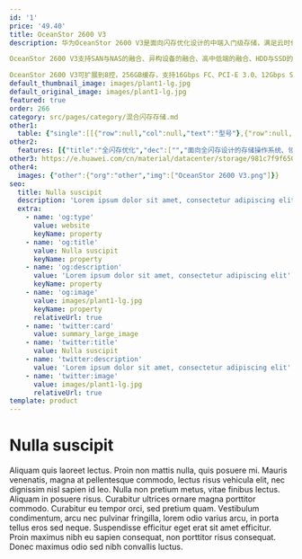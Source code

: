 ```yaml
---
id: '1'
price: '49.40'
title: OceanStor 2600 V3
description: 华为OceanStor 2600 V3是面向闪存优化设计的中端入门级存储，满足云时代对存储系统更高性能、更低时延、更加弹性的要求。在全闪存配置时，能够实现高性能并达到<1ms的低时延，并创新性的兼具SAN和NAS一体化、多控、双活等能力。

OceanStor 2600 V3支持SAN与NAS的融合、异构设备的融合、高中低端的融合、HDD与SSD的融合、主存与备份的融合，为用户构建安全可靠、简单高效的融合存储系统。

OceanStor 2600 V3可扩展到8控，256GB缓存，支持16Gbps FC、PCI-E 3.0、12Gbps SAS，提供极致的性能及扩展性。
default_thumbnail_image: images/plant1-lg.jpg
default_original_image: images/plant1-lg.jpg
featured: true
order: 266
category: src/pages/category/混合闪存存储.md
other1: 
  table: {"single":[[{"row":null,"col":null,"text":"型号"},{"row":null,"col":null,"text":"OceanStor 2600 V3"}],[{"row":null,"col":null,"text":"系统缓存"},{"row":null,"col":null,"text":"32GB~256GB"}],[{"row":null,"col":null,"text":"最大控制器数"},{"row":null,"col":null,"text":"8"}],[{"row":null,"col":null,"text":"支持的存储协议"},{"row":null,"col":null,"text":"FC、iSCSI、NFS、CIFS、HTTP、FTP"}],[{"row":null,"col":null,"text":"前端通道端口类型"},{"row":null,"col":null,"text":"1/10/25Gbps Ethernet、8/16/32Gbps FC"}],[{"row":null,"col":null,"text":"后端端口类型"},{"row":null,"col":null,"text":"SAS3.0（单端口4*12Gbps）"}],[{"row":null,"col":null,"text":"最大可热插拔I/O模块数（每控制器）"},{"row":null,"col":null,"text":"2"}],[{"row":null,"col":null,"text":"最大前端主机接口数（每控制器）"},{"row":null,"col":null,"text":"20"}],[{"row":null,"col":null,"text":"支持快照数量（LUN）"},{"row":null,"col":null,"text":"2048"}],[{"row":null,"col":null,"text":"支持LUN数量"},{"row":null,"col":null,"text":"4096"}],[{"row":null,"col":null,"text":"关键软件特性"},{"row":null,"col":null,"text":"HyperSnap（快照），HyperCopy（LUN拷贝），HyperClone（克隆），HyperMirror（卷镜像），HyperReplication（远程复制），HyperMetro（阵列双活）\n\nSmartQoS（智能服务质量控制），SmartCache（SSD智能缓存），SmartTier（智能数据分级），SmartThin（智能精简配置），SmartMotion（智能数据迅移），SmartMigration（LUN迁移），SmartErase（数据销毁）\n\nUltraPath（多路径管理），eService（远程维护管理），BCManager（容灾管理），DeviceManager（单设备管理软件），eSight（集中运维管理软件），SmartConfig（易用性配置工具）"}]]}
other2:
  features: [{"title":"全闪存优化","dec":["","面向全闪存设计的存储操作系统、领先一代的硬件平台，提供高IOPS低时延业务体验",""]},{"title":"融合高效","dec":["","融合SAN与NAS，SSD，备份，异构虚拟化于一体，资源按需供给，支持面向未来云架构平滑演进",""]},{"title":"业务永续","dec":["","领先的SAN与NAS一体化双活方案，帮助用户实现业务永续",""]}]
other3: https://e.huawei.com/cn/material/datacenter/storage/981c7f9f650b456cabe93edf3de9ea02
other4:
  images: {"other":{"org":"other","img":["OceanStor 2600 V3.png"]}}
seo:
  title: Nulla suscipit
  description: 'Lorem ipsum dolor sit amet, consectetur adipiscing elit'
  extra:
    - name: 'og:type'
      value: website
      keyName: property
    - name: 'og:title'
      value: Nulla suscipit
      keyName: property
    - name: 'og:description'
      value: 'Lorem ipsum dolor sit amet, consectetur adipiscing elit'
      keyName: property
    - name: 'og:image'
      value: images/plant1-lg.jpg
      keyName: property
      relativeUrl: true
    - name: 'twitter:card'
      value: summary_large_image
    - name: 'twitter:title'
      value: Nulla suscipit
    - name: 'twitter:description'
      value: 'Lorem ipsum dolor sit amet, consectetur adipiscing elit'
    - name: 'twitter:image'
      value: images/plant1-lg.jpg
      relativeUrl: true
template: product
---
```


# Nulla suscipit

Aliquam quis laoreet lectus. Proin non mattis nulla, quis posuere mi. Mauris venenatis, magna at pellentesque commodo, lectus risus vehicula elit, nec dignissim nisl sapien id leo. Nulla non pretium metus, vitae finibus lectus. Aliquam in posuere risus. Curabitur ultrices ornare magna porttitor commodo. Curabitur eu tempor orci, sed pretium quam. Vestibulum condimentum, arcu nec pulvinar fringilla, lorem odio varius arcu, in porta tellus eros sed neque. Suspendisse efficitur eget erat sit amet efficitur. Proin maximus nibh eu sapien consequat, non porttitor risus consequat. Donec maximus odio sed nibh convallis luctus.